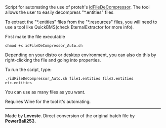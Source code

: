 Script for automating the use of proteh's [idFileDeCompressor](https://discord.com/channels/570112501853978624/693113846688383029/747181445092605973). The tool allows the user to easily decompress "\*.entities" files.

To extract the "\*.entities" files from the "\*.resources" files, you will need to use a tool like QuickBMS(check EternalExtractor for more info).

First make the file executable

    chmod +x idFileDeCompressor_Auto.sh

Depending on your distro or desktop environment, you can also do this by right-clicking the file and going into properties.

To run the script, type:

    ./idFileDeCompressor_Auto.sh file1.entities file2.entities etc.entities

You can use as many files as you want.

Requires Wine for the tool it's automating.

-----------------------------------------

Made by **Leveste**. Direct conversion of the original batch file by **PowerBall253**.
